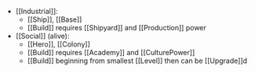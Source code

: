 - [[Industrial]]:
	- [[Ship]], [[Base]]
	- [[Build]] requires [[Shipyard]] and [[Production]] power
- [[Social]] (alive):
	- [[Hero]], [[Colony]]
	- [[Build]] requires [[Academy]] and [[CulturePower]]
	- [[Build]] beginning from smallest [[Level]] then can be [[Upgrade]]d

